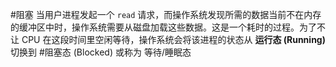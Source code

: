 #阻塞 
当用户进程发起一个 `read` 请求，而操作系统发现所需的数据当前不在内存的缓冲区中时，操作系统需要从磁盘加载这些数据。这是一个耗时的过程。为了不让 CPU 在这段时间里空闲等待，操作系统会将该进程的状态从 **运行态 (Running)** 切换到  #阻塞态 (Blocked)  或称为 等待/睡眠态 